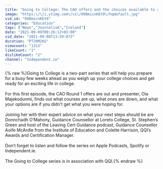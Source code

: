 ```yaml
---
title: "Going to College: The CAO offers and the choices available to you"
image: "https:\/\/i.ytimg.com\/vi\/098micnKEt0\/hqdefault.jpg"
vid_id: "098micnKEt0"
categories: "Education"
tags: ["News","Journalism","Ireland"]
date: "2021-09-09T09:26:12+03:00"
vid_date: "2021-09-08T13:59:07Z"
duration: "PT20M26S"
viewcount: "1313"
likeCount: "1"
dislikeCount: "2"
channel: "Independent.ie"
---
```

{% raw %}Going to College is a two-part series that will help you prepare for a busy few weeks ahead as you weigh up your college choices and get ready for an exciting life in college.<br /><br />For this first episode, the CAO Round 1 offers are out and presenter, Ola Majekodunmi, finds out what courses are up, what ones are down, and what your options are if you didn't get what you were hoping for.<br /><br />Joining her with their expert advice on what your next steps should be are Donnchadh O’Mahony, Guidance Counsellor at Loreto College, St. Stephen’s Green and host of the Leaving Cert Guidance podcast, Guidance Counsellor Aoife McArdle from the Institute of Education and Colette Harrison, QQI’s Awards and Certification Manager.<br /><br />Don’t forget to listen and follow the series on Apple Podcasts, Spotify or Independent.ie.<br /><br />The Going to College series is in association with QQI.{% endraw %}
